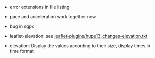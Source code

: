* error extensions in file listing
* pace and acceleration work together now
* bug in sgpx

* leaflet-elevation: see [leaflet-plugins/hupe13_changes-elevation.txt](https://github.com/hupe13/extensions-leaflet-map-github/blob/main/leaflet-plugins/hupe13_changes-elevation.txt)
* elevation: Display the values according to their size, display times in time format
